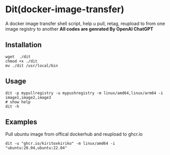 # Dit(docker-image-transfer)
A docker image transfer shell script, help u pull, retag, reupload to from one image registry to another
**All codes are genrated By OpenAI ChatGPT**
## Installation
```shell
wget  ./dit
chmod +x ./dit
mv ./dit /usr/local/bin
```
## Usage
```shell
dit -p mypullregistry -u mypushregistry -m linux/amd64,linux/arm64 -i image1,image2,image3
# show help
dit -h
```
## Examples
Pull ubuntu image from offical dockerhub and reupload to ghcr.io
```shell
dit -u "ghcr.io/kiritoxkiriko" -m linux/amd64 -i "ubuntu:20.04,ubuntu:22.04"
```
